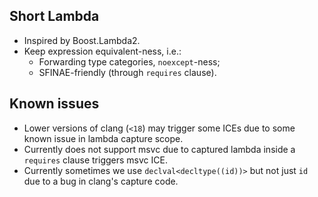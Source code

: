 ## Short Lambda

- Inspired by Boost.Lambda2.
- Keep expression equivalent-ness, i.e.:
  - Forwarding type categories, `noexcept`-ness;
  - SFINAE-friendly (through `requires` clause).

## Known issues

- Lower versions of clang (`<18`) may trigger some ICEs due to some known issue in lambda capture scope.
- Currently does not support msvc due to captured lambda inside a `requires` clause triggers msvc ICE.
- Currently sometimes we use `declval<decltype((id))>` but not just `id` due to a bug in clang's capture code.